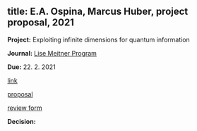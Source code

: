 
title: E.A. Ospina, Marcus Huber, project proposal, 2021
---

**Project:** Exploiting infinite dimensions for quantum information

**Journal:** [Lise Meitner Program](http://www.fwf.ac.at/en/research-funding/fwf-programmes/meitner-programme/)


**Due:** 22. 2. 2021

[link]()

[proposal](REF_huber2021/proposal.pdf)

[review form](REF_huber2021/M3151_review_JENCOVÁ.docx)

**Decision:**

